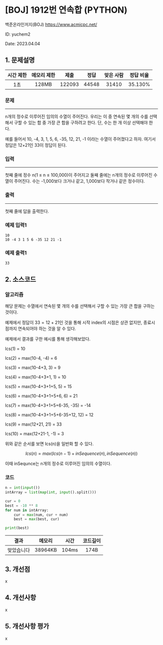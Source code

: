 # [BOJ] 1912번 연속합 (PYTHON)
백준온라인저지(BOJ) https://www.acmicpc.net/

ID: yuchem2

Date: 2023.04.04
## 1. 문제설명
| 시간 제한 | 메모리 제한 | 제출  | 정답 | 맞은 사람 | 정답 비율 |
| :---: | :---: | :---: | :---: | :---: | :---: |
| 1초 | 128MB  | 122093 | 44548 | 31410 | 35.130%  |

### 문제
---
n개의 정수로 이루어진 임의의 수열이 주어진다. 우리는 이 중 연속된 몇 개의 수를 선택해서 구할 수 있는 합 중 가장 큰 합을 구하려고 한다. 단, 수는 한 개 이상 선택해야 한다.

예를 들어서 10, -4, 3, 1, 5, 6, -35, 12, 21, -1 이라는 수열이 주어졌다고 하자. 여기서 정답은 12+21인 33이 정답이 된다.

### 입력
---
첫째 줄에 정수 n(1 ≤ n ≤ 100,000)이 주어지고 둘째 줄에는 n개의 정수로 이루어진 수열이 주어진다. 수는 -1,000보다 크거나 같고, 1,000보다 작거나 같은 정수이다.
### 출력
---
첫째 줄에 답을 출력한다.

### 예제 입력1
```
10
10 -4 3 1 5 6 -35 12 21 -1
```

### 예제 출력1
```
33
```

## 2. 소스코드
### 알고리즘
해당 문제는 수열에서 연속된 몇 개의 수를 선택해서 구할 수 있는 가장 큰 합을 구하는 것이다. 

예제에서 정답이 $33 = 12 + 21$인 것을 통해 시작 index의 시점은 상관 없지만, 종료시점까지 연속되어야 하는 것을 알 수 있다. 

예제에서 결과를 구한 예시를 통해 생각해보았다.

lcs(1) = 10

lcs(2) = max(10-4, -4) = 6

lcs(3) = max(10-4+3, 3) = 9

lcs(4) = max(10-4+3+1, 1) = 10

lcs(5) = max(10-4+3+1+5, 5) = 15

lcs(6) = max(10-4+3+1+5+6, 6) = 21

lcs(7) = max(10-4+3+1+5+6-35, -35) = -14

lcs(8) = max(10-4+3+1+5+6-35+12, 12) = 12

lcs(9) = max(12+21, 21) = 33

lcs(10) = max(12+21-1, -1) = 3

위와 같은 순서를 보면 lcs(n)을 일반화 할 수 있다.

$$lcs(n) = max(lcs(n-1) + inSequence(n), inSequence(n))$$

이때 inSequnce는 n개의 정수로 이루어진 임의의 수열이다. 

### 코드
```python
n = int(input())
intArray = list(map(int, input().split()))

cur = 0
best = -10 ** 8
for num in intArray:
    cur = max(num, cur + num)
    best = max(best, cur)

print(best)
```

| 결과 | 메모리 | 시간 | 코드길이 |
|:---:|:-----: | :---: | :----: |
| 맞았습니다 | 38964KB | 104ms | 174B |

## 3. 개선점
x
## 4. 개선사항
x
## 5. 개선사항 평가
x
